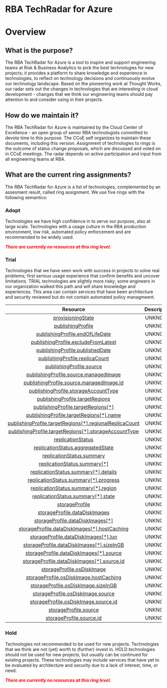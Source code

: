 
RBA TechRadar for Azure
=======================

# Overview

## What is the purpose?


The RBA TechRadar for Azure is a tool to inspire and support engineering teams at Risk & Business Analytics to pick the best technologies for new projects; it provides a platform to share knowledge and experience in technologies, to reflect on technology decisions and continuously evolve our technology landscape.  Based on the pioneering work at Thought Works, our radar sets out the changes in technologies that are interesting in cloud development - changes that we think our engineering teams should pay attention to and consider using in their projects.
## How do we maintain it?


The RBA TechRadar for Azure is maintained by the Cloud Center of Excellence - an open group of senior RBA technologists committed to devote time to this purpose.  The CCoE self organizes to maintain these documents, including this version.  Assignment of technologies to rings is the outcome of status change proposals, which are discussed and voted on in CCoE meetings.  The radar depends on active participation and input from all engineering teams at RBA.
## What are the current ring assignments?


The RBA TechRadar for Azure is a list of technologies, complemented by an assesment result, called ring assignment.  We use five rings with the following semantics:
### Adopt


Technologies we have high confidence in to serve our purpose, also at large scale.  Technologies with a usage culture in the RBA production environment, low risk, automated policy enforcement and are recommended to be widely used.  
  
***<font color="red"> There are currently no resources at this ring level. </font>***
### Trial


Technologies that we have seen work with success in projects to solve real problems;  first serious usage experience that confirm benefits and uncover limitations.  TRIAL technologies are slightly more risky; some engineers in our organization walked this path and will share knowledge and experiences.  This area can contain services that have been architecture and security reviewed but do not contain automated policy managmeent.  

|Resource|Description|Path|Status|
| :---: | :---: | :---: | :---: |
|[provisioningState](https://github.com/openrba/python-azure-techradar/Microsoft.Compute/galleries/images/versions/provisioningState/README.md)|UNKNOWN|Microsoft.Compute/galleries/images/versions/provisioningState|TRIAL|
|[publishingProfile](https://github.com/openrba/python-azure-techradar/Microsoft.Compute/galleries/images/versions/publishingProfile/README.md)|UNKNOWN|Microsoft.Compute/galleries/images/versions/publishingProfile|TRIAL|
|[publishingProfile.endOfLifeDate](https://github.com/openrba/python-azure-techradar/Microsoft.Compute/galleries/images/versions/publishingProfile.endOfLifeDate/README.md)|UNKNOWN|Microsoft.Compute/galleries/images/versions/publishingProfile.endOfLifeDate|TRIAL|
|[publishingProfile.excludeFromLatest](https://github.com/openrba/python-azure-techradar/Microsoft.Compute/galleries/images/versions/publishingProfile.excludeFromLatest/README.md)|UNKNOWN|Microsoft.Compute/galleries/images/versions/publishingProfile.excludeFromLatest|TRIAL|
|[publishingProfile.publishedDate](https://github.com/openrba/python-azure-techradar/Microsoft.Compute/galleries/images/versions/publishingProfile.publishedDate/README.md)|UNKNOWN|Microsoft.Compute/galleries/images/versions/publishingProfile.publishedDate|TRIAL|
|[publishingProfile.replicaCount](https://github.com/openrba/python-azure-techradar/Microsoft.Compute/galleries/images/versions/publishingProfile.replicaCount/README.md)|UNKNOWN|Microsoft.Compute/galleries/images/versions/publishingProfile.replicaCount|TRIAL|
|[publishingProfile.source](https://github.com/openrba/python-azure-techradar/Microsoft.Compute/galleries/images/versions/publishingProfile.source/README.md)|UNKNOWN|Microsoft.Compute/galleries/images/versions/publishingProfile.source|TRIAL|
|[publishingProfile.source.managedImage](https://github.com/openrba/python-azure-techradar/Microsoft.Compute/galleries/images/versions/publishingProfile.source.managedImage/README.md)|UNKNOWN|Microsoft.Compute/galleries/images/versions/publishingProfile.source.managedImage|TRIAL|
|[publishingProfile.source.managedImage.id](https://github.com/openrba/python-azure-techradar/Microsoft.Compute/galleries/images/versions/publishingProfile.source.managedImage.id/README.md)|UNKNOWN|Microsoft.Compute/galleries/images/versions/publishingProfile.source.managedImage.id|TRIAL|
|[publishingProfile.storageAccountType](https://github.com/openrba/python-azure-techradar/Microsoft.Compute/galleries/images/versions/publishingProfile.storageAccountType/README.md)|UNKNOWN|Microsoft.Compute/galleries/images/versions/publishingProfile.storageAccountType|TRIAL|
|[publishingProfile.targetRegions](https://github.com/openrba/python-azure-techradar/Microsoft.Compute/galleries/images/versions/publishingProfile.targetRegions/README.md)|UNKNOWN|Microsoft.Compute/galleries/images/versions/publishingProfile.targetRegions|TRIAL|
|[publishingProfile.targetRegions[*]](https://github.com/openrba/python-azure-techradar/Microsoft.Compute/galleries/images/versions/publishingProfile.targetRegions[*]/README.md)|UNKNOWN|Microsoft.Compute/galleries/images/versions/publishingProfile.targetRegions[*]|TRIAL|
|[publishingProfile.targetRegions[*].name](https://github.com/openrba/python-azure-techradar/Microsoft.Compute/galleries/images/versions/publishingProfile.targetRegions[*].name/README.md)|UNKNOWN|Microsoft.Compute/galleries/images/versions/publishingProfile.targetRegions[*].name|TRIAL|
|[publishingProfile.targetRegions[*].regionalReplicaCount](https://github.com/openrba/python-azure-techradar/Microsoft.Compute/galleries/images/versions/publishingProfile.targetRegions[*].regionalReplicaCount/README.md)|UNKNOWN|Microsoft.Compute/galleries/images/versions/publishingProfile.targetRegions[*].regionalReplicaCount|TRIAL|
|[publishingProfile.targetRegions[*].storageAccountType](https://github.com/openrba/python-azure-techradar/Microsoft.Compute/galleries/images/versions/publishingProfile.targetRegions[*].storageAccountType/README.md)|UNKNOWN|Microsoft.Compute/galleries/images/versions/publishingProfile.targetRegions[*].storageAccountType|TRIAL|
|[replicationStatus](https://github.com/openrba/python-azure-techradar/Microsoft.Compute/galleries/images/versions/replicationStatus/README.md)|UNKNOWN|Microsoft.Compute/galleries/images/versions/replicationStatus|TRIAL|
|[replicationStatus.aggregatedState](https://github.com/openrba/python-azure-techradar/Microsoft.Compute/galleries/images/versions/replicationStatus.aggregatedState/README.md)|UNKNOWN|Microsoft.Compute/galleries/images/versions/replicationStatus.aggregatedState|TRIAL|
|[replicationStatus.summary](https://github.com/openrba/python-azure-techradar/Microsoft.Compute/galleries/images/versions/replicationStatus.summary/README.md)|UNKNOWN|Microsoft.Compute/galleries/images/versions/replicationStatus.summary|TRIAL|
|[replicationStatus.summary[*]](https://github.com/openrba/python-azure-techradar/Microsoft.Compute/galleries/images/versions/replicationStatus.summary[*]/README.md)|UNKNOWN|Microsoft.Compute/galleries/images/versions/replicationStatus.summary[*]|TRIAL|
|[replicationStatus.summary[*].details](https://github.com/openrba/python-azure-techradar/Microsoft.Compute/galleries/images/versions/replicationStatus.summary[*].details/README.md)|UNKNOWN|Microsoft.Compute/galleries/images/versions/replicationStatus.summary[*].details|TRIAL|
|[replicationStatus.summary[*].progress](https://github.com/openrba/python-azure-techradar/Microsoft.Compute/galleries/images/versions/replicationStatus.summary[*].progress/README.md)|UNKNOWN|Microsoft.Compute/galleries/images/versions/replicationStatus.summary[*].progress|TRIAL|
|[replicationStatus.summary[*].region](https://github.com/openrba/python-azure-techradar/Microsoft.Compute/galleries/images/versions/replicationStatus.summary[*].region/README.md)|UNKNOWN|Microsoft.Compute/galleries/images/versions/replicationStatus.summary[*].region|TRIAL|
|[replicationStatus.summary[*].state](https://github.com/openrba/python-azure-techradar/Microsoft.Compute/galleries/images/versions/replicationStatus.summary[*].state/README.md)|UNKNOWN|Microsoft.Compute/galleries/images/versions/replicationStatus.summary[*].state|TRIAL|
|[storageProfile](https://github.com/openrba/python-azure-techradar/Microsoft.Compute/galleries/images/versions/storageProfile/README.md)|UNKNOWN|Microsoft.Compute/galleries/images/versions/storageProfile|TRIAL|
|[storageProfile.dataDiskImages](https://github.com/openrba/python-azure-techradar/Microsoft.Compute/galleries/images/versions/storageProfile.dataDiskImages/README.md)|UNKNOWN|Microsoft.Compute/galleries/images/versions/storageProfile.dataDiskImages|TRIAL|
|[storageProfile.dataDiskImages[*]](https://github.com/openrba/python-azure-techradar/Microsoft.Compute/galleries/images/versions/storageProfile.dataDiskImages[*]/README.md)|UNKNOWN|Microsoft.Compute/galleries/images/versions/storageProfile.dataDiskImages[*]|TRIAL|
|[storageProfile.dataDiskImages[*].hostCaching](https://github.com/openrba/python-azure-techradar/Microsoft.Compute/galleries/images/versions/storageProfile.dataDiskImages[*].hostCaching/README.md)|UNKNOWN|Microsoft.Compute/galleries/images/versions/storageProfile.dataDiskImages[*].hostCaching|TRIAL|
|[storageProfile.dataDiskImages[*].lun](https://github.com/openrba/python-azure-techradar/Microsoft.Compute/galleries/images/versions/storageProfile.dataDiskImages[*].lun/README.md)|UNKNOWN|Microsoft.Compute/galleries/images/versions/storageProfile.dataDiskImages[*].lun|TRIAL|
|[storageProfile.dataDiskImages[*].sizeInGB](https://github.com/openrba/python-azure-techradar/Microsoft.Compute/galleries/images/versions/storageProfile.dataDiskImages[*].sizeInGB/README.md)|UNKNOWN|Microsoft.Compute/galleries/images/versions/storageProfile.dataDiskImages[*].sizeInGB|TRIAL|
|[storageProfile.dataDiskImages[*].source](https://github.com/openrba/python-azure-techradar/Microsoft.Compute/galleries/images/versions/storageProfile.dataDiskImages[*].source/README.md)|UNKNOWN|Microsoft.Compute/galleries/images/versions/storageProfile.dataDiskImages[*].source|TRIAL|
|[storageProfile.dataDiskImages[*].source.id](https://github.com/openrba/python-azure-techradar/Microsoft.Compute/galleries/images/versions/storageProfile.dataDiskImages[*].source.id/README.md)|UNKNOWN|Microsoft.Compute/galleries/images/versions/storageProfile.dataDiskImages[*].source.id|TRIAL|
|[storageProfile.osDiskImage](https://github.com/openrba/python-azure-techradar/Microsoft.Compute/galleries/images/versions/storageProfile.osDiskImage/README.md)|UNKNOWN|Microsoft.Compute/galleries/images/versions/storageProfile.osDiskImage|TRIAL|
|[storageProfile.osDiskImage.hostCaching](https://github.com/openrba/python-azure-techradar/Microsoft.Compute/galleries/images/versions/storageProfile.osDiskImage.hostCaching/README.md)|UNKNOWN|Microsoft.Compute/galleries/images/versions/storageProfile.osDiskImage.hostCaching|TRIAL|
|[storageProfile.osDiskImage.sizeInGB](https://github.com/openrba/python-azure-techradar/Microsoft.Compute/galleries/images/versions/storageProfile.osDiskImage.sizeInGB/README.md)|UNKNOWN|Microsoft.Compute/galleries/images/versions/storageProfile.osDiskImage.sizeInGB|TRIAL|
|[storageProfile.osDiskImage.source](https://github.com/openrba/python-azure-techradar/Microsoft.Compute/galleries/images/versions/storageProfile.osDiskImage.source/README.md)|UNKNOWN|Microsoft.Compute/galleries/images/versions/storageProfile.osDiskImage.source|TRIAL|
|[storageProfile.osDiskImage.source.id](https://github.com/openrba/python-azure-techradar/Microsoft.Compute/galleries/images/versions/storageProfile.osDiskImage.source.id/README.md)|UNKNOWN|Microsoft.Compute/galleries/images/versions/storageProfile.osDiskImage.source.id|TRIAL|
|[storageProfile.source](https://github.com/openrba/python-azure-techradar/Microsoft.Compute/galleries/images/versions/storageProfile.source/README.md)|UNKNOWN|Microsoft.Compute/galleries/images/versions/storageProfile.source|TRIAL|
|[storageProfile.source.id](https://github.com/openrba/python-azure-techradar/Microsoft.Compute/galleries/images/versions/storageProfile.source.id/README.md)|UNKNOWN|Microsoft.Compute/galleries/images/versions/storageProfile.source.id|TRIAL|

### Hold


Technologies not recommended to be used for new projects. Technologies that we think are not (yet) worth to (further) invest in.  HOLD technologies should not be used for new projects, but usually can be continued for existing projects.  These technologies may include services that have yet to be evaluated by architecture and security due to a lack of interest, time, or need.  
  
***<font color="red"> There are currently no resources at this ring level. </font>***